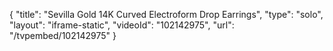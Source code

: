 {
    "title": "Sevilla Gold 14K Curved Electroform Drop Earrings",
    "type": "solo",
    "layout": "iframe-static",
    "videoId": "102142975",
    "url": "\/tvpembed\/102142975"
}